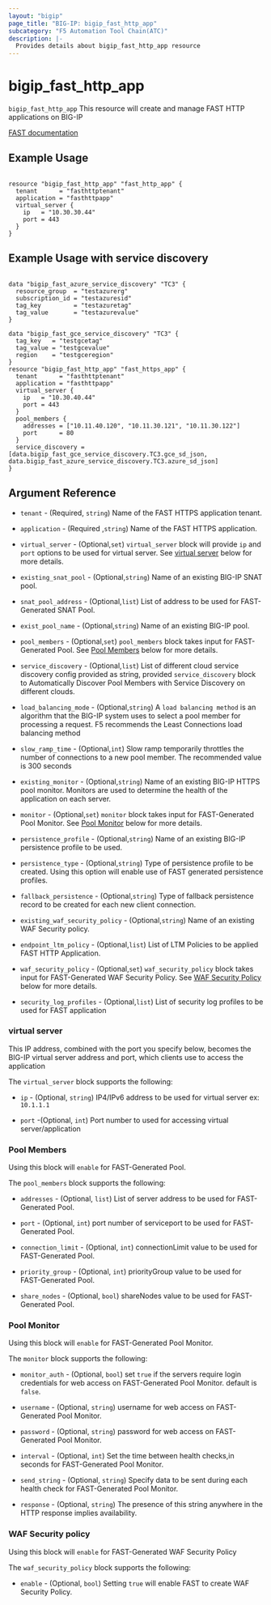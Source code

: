 ```yaml
---
layout: "bigip"
page_title: "BIG-IP: bigip_fast_http_app"
subcategory: "F5 Automation Tool Chain(ATC)"
description: |-
  Provides details about bigip_fast_http_app resource
---
```


# bigip_fast_http_app

`bigip_fast_http_app` This resource will create and manage FAST HTTP applications on BIG-IP 

[FAST documentation](https://clouddocs.f5.com/products/extensions/f5-appsvcs-templates/latest/)

## Example Usage

```hcl

resource "bigip_fast_http_app" "fast_http_app" {
  tenant      = "fasthttptenant"
  application = "fasthttpapp"
  virtual_server {
    ip   = "10.30.30.44"
    port = 443
  }
}

```

## Example Usage with service discovery

```hcl

data "bigip_fast_azure_service_discovery" "TC3" {
  resource_group  = "testazurerg"
  subscription_id = "testazuresid"
  tag_key         = "testazuretag"
  tag_value       = "testazurevalue"
}

data "bigip_fast_gce_service_discovery" "TC3" {
  tag_key   = "testgcetag"
  tag_value = "testgcevalue"
  region    = "testgceregion"
}
resource "bigip_fast_http_app" "fast_https_app" {
  tenant      = "fasthttptenant"
  application = "fasthttpapp"
  virtual_server {
    ip   = "10.30.40.44"
    port = 443
  }
  pool_members {
    addresses = ["10.11.40.120", "10.11.30.121", "10.11.30.122"]
    port      = 80
  }
  service_discovery = [data.bigip_fast_gce_service_discovery.TC3.gce_sd_json, data.bigip_fast_azure_service_discovery.TC3.azure_sd_json]
}
```

## Argument Reference

* `tenant` - (Required, `string`) Name of the FAST HTTPS application tenant.

* `application` - (Required ,`string`) Name of the FAST HTTPS application.

* `virtual_server` - (Optional,`set`) `virtual_server` block will provide `ip` and `port` options to be used for virtual server.
See [virtual server](#virtual-server) below for more details. 

* `existing_snat_pool` - (Optional,`string`) Name of an existing BIG-IP SNAT pool.

* `snat_pool_address` - (Optional,`list`) List of address to be used for FAST-Generated SNAT Pool.

* `exist_pool_name` - (Optional,`string`) Name of an existing BIG-IP pool.

* `pool_members` - (Optional,`set`) `pool_members` block takes input for FAST-Generated Pool.
See [Pool Members](#pool-members) below for more details.

* `service_discovery` - (Optional,`list`) List of different cloud service discovery config provided as string, provided `service_discovery` block to Automatically Discover Pool Members with Service Discovery on different clouds.
      
* `load_balancing_mode` - (Optional,`string`) A `load balancing method` is an algorithm that the BIG-IP system uses to select a pool member for processing a request. F5 recommends the Least Connections load balancing method
    
* `slow_ramp_time` - (Optional,`int`) Slow ramp temporarily throttles the number of connections to a new pool member. The recommended value is 300 seconds
                                            
* `existing_monitor` - (Optional,`string`) Name of an existing BIG-IP HTTPS pool monitor. Monitors are used to determine the health of the application on each server.

* `monitor` - (Optional,`set`) `monitor` block takes input for FAST-Generated Pool Monitor.
See [Pool Monitor](#pool-monitor) below for more details.

* `persistence_profile` - (Optional,`string`) Name of an existing BIG-IP persistence profile to be used.

* `persistence_type` - (Optional,`string`) Type of persistence profile to be created. Using this option will enable use of FAST generated persistence profiles.

* `fallback_persistence` - (Optional,`string`) Type of fallback persistence record to be created for each new client connection.

* `existing_waf_security_policy` - (Optional,`string`) Name of an existing WAF Security policy.

* `endpoint_ltm_policy` - (Optional,`list`) List of LTM Policies to be applied FAST HTTP Application.

* `waf_security_policy` - (Optional,`set`) `waf_security_policy` block takes input for FAST-Generated WAF Security Policy.
See [WAF Security Policy](#waf-security-policy) below for more details.

* `security_log_profiles` - (Optional,`list`) List of security log profiles to be used for FAST application

### virtual server
This IP address, combined with the port you specify below, becomes the BIG-IP virtual server address and port, which clients use to access the application

The `virtual_server` block supports the following:

* `ip` - (Optional, `string`) IP4/IPv6 address to be used for virtual server ex: `10.1.1.1`

* `port` -(Optional, `int`) Port number to used for accessing virtual server/application

### Pool Members

Using this block will `enable` for FAST-Generated Pool.

The `pool_members` block supports the following:

* `addresses` - (Optional, `list`) List of server address to be used for FAST-Generated Pool.

* `port` - (Optional, `int`) port number of serviceport to be used for FAST-Generated Pool.

* `connection_limit` - (Optional, `int`) connectionLimit value to be used for FAST-Generated Pool.

* `priority_group` - (Optional, `int`) priorityGroup value to be used for FAST-Generated Pool.

* `share_nodes` - (Optional, `bool`) shareNodes value to be used for FAST-Generated Pool.


### Pool Monitor

Using this block will `enable` for FAST-Generated Pool Monitor.

The `monitor` block supports the following:

* `monitor_auth` - (Optional, `bool`) set `true` if the servers require login credentials for web access on FAST-Generated Pool Monitor. default is `false`.

* `username` - (Optional, `string`) username for web access on FAST-Generated Pool Monitor.

* `password` - (Optional, `string`) password for web access on FAST-Generated Pool Monitor.

* `interval` - (Optional, `int`) Set the time between health checks,in seconds for FAST-Generated Pool Monitor. 

* `send_string` - (Optional, `string`) Specify data to be sent during each health check for FAST-Generated Pool Monitor.

* `response` - (Optional, `string`) The presence of this string anywhere in the HTTP response implies availability.

### WAF Security policy
Using this block will `enable` for FAST-Generated WAF Security Policy

The `waf_security_policy` block supports the following:

* `enable` - (Optional, `bool`) Setting `true` will enable FAST to create WAF Security Policy.
